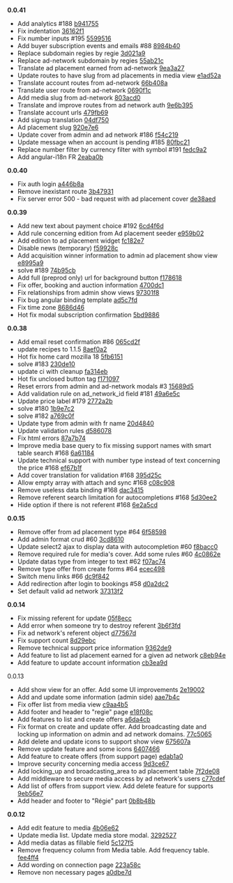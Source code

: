 **0.0.41**
- Add analytics #188 [b941755](https://gitlab.escaledigitale.com/mediaresa/mediaresa-app/commit/b9417559b1359dbc35062e167480d6c92ae1cd38)
- Fix indentation [36162f1](https://gitlab.escaledigitale.com/mediaresa/mediaresa-app/commit/36162f1b77cdc6d145a542b8be221575d268abf0)
- Fix number inputs #195 [5599516](https://gitlab.escaledigitale.com/mediaresa/mediaresa-app/commit/5599516d086973f619400bcdd28b3982450d28e0)
- Add buyer subscription events and emails #88 [8984b40](https://gitlab.escaledigitale.com/mediaresa/mediaresa-app/commit/8984b403b230fc06fecf4a9c7f421dfd787a42c5)
- Replace subdomain regies by regie [3d021a9](https://gitlab.escaledigitale.com/mediaresa/mediaresa-app/commit/3d021a9e211b5e04410f468d7838e0ac9afb804a)
- Replace ad-network subdomain by regies [55ab21c](https://gitlab.escaledigitale.com/mediaresa/mediaresa-app/commit/55ab21c49d31323ca87b8c4da742902a4185cf74)
- Translate ad placement earned from ad-network [9ea3a27](https://gitlab.escaledigitale.com/mediaresa/mediaresa-app/commit/9ea3a271ca0bfe3ae2d0a2d35b847849ee269f31)
- Update routes to have slug from ad placements in media view [e1ad52a](https://gitlab.escaledigitale.com/mediaresa/mediaresa-app/commit/e1ad52a9f560f7e9eb5529301d1eed619ddad028)
- Translate account routes from ad-network [66b408a](https://gitlab.escaledigitale.com/mediaresa/mediaresa-app/commit/66b408a991f433463458aa20410b7270bb7e0ab1)
- Translate user route from ad-network [0690f1c](https://gitlab.escaledigitale.com/mediaresa/mediaresa-app/commit/0690f1cf902a8404c7bf6996264feddf2ca08db4)
- Add media slug from ad-network [803acd0](https://gitlab.escaledigitale.com/mediaresa/mediaresa-app/commit/803acd07c044fce0204f935fa99831286948395e)
- Translate and improve routes from ad network auth [9e6b395](https://gitlab.escaledigitale.com/mediaresa/mediaresa-app/commit/9e6b395c12422458ef4013b1307100796233d502)
- Translate account urls [479fb69](https://gitlab.escaledigitale.com/mediaresa/mediaresa-app/commit/479fb69cf94317646e454129775eff4be1216a09)
- Add signup translation [04df750](https://gitlab.escaledigitale.com/mediaresa/mediaresa-app/commit/04df750fdf22a3f1554c7ffc3921599e9be763b3)
- Ad placement slug [920e7e6](https://gitlab.escaledigitale.com/mediaresa/mediaresa-app/commit/920e7e6015ca6fd1bb8cf8519739e94b2bfe9f4b)
- Update cover from admin and ad network #186 [f54c219](https://gitlab.escaledigitale.com/mediaresa/mediaresa-app/commit/f54c219a5d44a86c3acc1f0568cf97b58c5bcd08)
- Update message when an account is pending #185 [80fbc21](https://gitlab.escaledigitale.com/mediaresa/mediaresa-app/commit/80fbc211601ae3798e996125cee236f4f8626fbe)
- Replace number filter by currency filter with symbol #191 [fedc9a2](https://gitlab.escaledigitale.com/mediaresa/mediaresa-app/commit/fedc9a297b13c6d415cfcd4338041778bfa3d315)
- Add angular-i18n FR [2eaba0b](https://gitlab.escaledigitale.com/mediaresa/mediaresa-app/commit/2eaba0b318c269eab89530c1c23ddf6e27a5fda9)

**0.0.40**
- Fix auth login [a446b8a](https://gitlab.escaledigitale.com/mediaresa/mediaresa-app/commit/a446b8a26800cbc8420fec5c73d2c73d130f4ae7)
- Remove inexistant route [3b47931](https://gitlab.escaledigitale.com/mediaresa/mediaresa-app/commit/3b47931a158f226f1cf5863e97ecc45f501eee65)
- Fix server error 500 - bad request with ad placement cover [de38aed](https://gitlab.escaledigitale.com/mediaresa/mediaresa-app/commit/de38aedc6df698defbbdff6ee9412a2a43f331b7)


**0.0.39**
- Add new text about payment choice #192 [6cd4f6d](https://gitlab.escaledigitale.com/mediaresa/mediaresa-app/commit/6cd4f6d49fd41f63bc2e03ade1bc066cc74b2f71)
- Add rule concerning edition from Ad placement seeder [e959b02](https://gitlab.escaledigitale.com/mediaresa/mediaresa-app/commit/e959b02701a69b1096a58222f5d6646f2793431d)
- Add edition to ad placement widget [fc182e7](https://gitlab.escaledigitale.com/mediaresa/mediaresa-app/commit/fc182e72b57e1e2b3be6b3f08a1caa58d366b456)
- Disable news (temporary) [f59928c](https://gitlab.escaledigitale.com/mediaresa/mediaresa-app/commit/f59928c4fcb9c4d9579e3a703fd876b0ee6daeba)
- Add acquisition winner information to admin ad placement show view [e8995a9](https://gitlab.escaledigitale.com/mediaresa/mediaresa-app/commit/e8995a99649c4d5993378102c9fb3b327400efda)
- solve #189 [74b95cb](https://gitlab.escaledigitale.com/mediaresa/mediaresa-app/commit/74b95cbecf2bcbdc88fc81aad01ca0e7a2171d9f)
- Add full (preprod only) url for background button [f178618](https://gitlab.escaledigitale.com/mediaresa/mediaresa-app/commit/f178618989d2259dd09089a7c8753a13a9f84a76)
- Fix offer, booking and auction information [4700dc1](https://gitlab.escaledigitale.com/mediaresa/mediaresa-app/commit/4700dc1753209eadd584d1df4c2476d832aeb36d)
- Fix relationships from admin show views [97301f8](https://gitlab.escaledigitale.com/mediaresa/mediaresa-app/commit/97301f828aace92d429a7e3488d805f72a388fba)
- Fix bug angular binding template [ad5c7fd](https://gitlab.escaledigitale.com/mediaresa/mediaresa-app/commit/ad5c7fd3e13397cd37a73656d917e7f87a95d177)
- Fix time zone [8686d46](https://gitlab.escaledigitale.com/mediaresa/mediaresa-app/commit/8686d46fa82e81a190934e90af235f3097e73a35)
- Hot fix modal subscription confirmation [5bd9886](https://gitlab.escaledigitale.com/mediaresa/mediaresa-app/commit/5bd98864719e2c056b4664f790389633f8f8059a)

**0.0.38**
- Add email reset confirmation #86 [065cd2f](https://gitlab.escaledigitale.com/065cd2fe/commit/065cd2fe7c383a572206152bfc6d27fe8fda4e94)
- update recipes to 1.1.5 [8aef0a2](https://gitlab.escaledigitale.com/065cd2fe/commit/8aef0a23d5017c7312a89002e2204325334e1e51)
- Hot fix home card mozilla 18 [5fb6151](https://gitlab.escaledigitale.com/065cd2fe/commit/5fb6151be871eea8eaeeff11015d937d1cb6d7e7)
- solve #183 [230de10](https://gitlab.escaledigitale.com/065cd2fe/commit/230de1044594a9f2cb962d719414ba7a6938c12e)
- update ci with cleanup [fa314eb](https://gitlab.escaledigitale.com/065cd2fe/commit/fa314ebb1ee085a6fe7c73b124fc3d21adb08130)
- Hot fix unclosed button tag [f171097](https://gitlab.escaledigitale.com/065cd2fe/commit/f171097b57a7e211f17e8b3a64267334bd0e1175)
- Reset errors from admin and ad-network modals #3 [15689d5](https://gitlab.escaledigitale.com/065cd2fe/commit/15689d520a75f751c1ad846c7becdb0e276a2ec4)
- Add validation rule on ad_network_id field #181 [49a6e5c](https://gitlab.escaledigitale.com/065cd2fe/commit/49a6e5cb92486df25875f4035d0731712b8975fe)
- Update price label #179 [2772a2b](https://gitlab.escaledigitale.com/065cd2fe/commit/2772a2b13c04615ee90ad284042ab7e2117b4690)
- solve #180 [1b9e7c2](https://gitlab.escaledigitale.com/065cd2fe/commit/1b9e7c2ab77baee8d6f0516afa577fb06d982559)
- solve #182 [a769c0f](https://gitlab.escaledigitale.com/065cd2fe/commit/a769c0f5b25f2e24add095dd4dea7e93f3542ec3)
- Update type from admin with fr name [20d4840](https://gitlab.escaledigitale.com/065cd2fe/commit/20d484047696128f4404945e89f0b7f9aa9c9aca)
- Update validation rules [d586078](https://gitlab.escaledigitale.com/065cd2fe/commit/d58607839c1dde9eac2a33a1ab5479cd53846e37)
- Fix html errors [87a7b74](https://gitlab.escaledigitale.com/065cd2fe/commit/87a7b748607df6e5851f071107ed814c3afc0936)
- Improve media base query to fix missing support names with smart table search #168 [6a61184](https://gitlab.escaledigitale.com/065cd2fe/commit/6a61184f5279cca8d264dc91b8eccb684acd0a82)
- Update technical support with number type instead of text concerning the price #168 [ef67b1f](https://gitlab.escaledigitale.com/065cd2fe/commit/ef67b1fa0f71dc6b5ccf9c1f91b727fd82d2ff1d)
- Add cover translation for validation #168 [395d25c](https://gitlab.escaledigitale.com/065cd2fe/commit/395d25c56e819a49937e41ac524e1c9002fe2cd1)
- Allow empty array with attach and sync #168 [c08c908](https://gitlab.escaledigitale.com/065cd2fe/commit/c08c908771eee3cc4e441defb77a4e431577c592)
- Remove useless data binding #168 [dac3415](https://gitlab.escaledigitale.com/065cd2fe/commit/dac34156fef7828799835859b30a1071de07d816)
- Remove referent search limitation for autocompletions #168 [5d30ee2](https://gitlab.escaledigitale.com/065cd2fe/commit/5d30ee216b6f5cc12bc9da023c43c0fa1f124f9b)
- Hide option if there is not referent #168 [6e2a5cd](https://gitlab.escaledigitale.com/065cd2fe/commit/6e2a5cdc980e154f710af1c95894cdd51dceeed9)

**0.0.15**
- Remove offer from ad placement type #64 [6f58598](https://gitlab.escaledigitale.com/mediaresa/mediaresa-app/commit/6f585981728b8ad348ad745646ca4b3f0edd90dd)
- Add admin format crud #60 [3cd8610](https://gitlab.escaledigitale.com/mediaresa/mediaresa-app/commit/3cd861061c5f1f6c2d5368dfc12d41e2a0016e01)
- Update select2 ajax to display data with autocompletion #60 [f8bacc0](https://gitlab.escaledigitale.com/mediaresa/mediaresa-app/commit/f8bacc053face845529214a7740fcd7c80d0d415)
- Remove required rule for media's cover. Add some rules #60 [4c0862e](https://gitlab.escaledigitale.com/mediaresa/mediaresa-app/commit/4c0862e08c607eb6c3faed44dbd0880015552c6a)
- Update datas type from integer to text #62 [f07ac74](https://gitlab.escaledigitale.com/mediaresa/mediaresa-app/commit/f07ac74fbdf325d6dc4876cd7bf405a885455568)
- Remove type offer from create forms #64 [ecec498](https://gitlab.escaledigitale.com/mediaresa/mediaresa-app/commit/ecec4987cd15a540ffc0eaa51b84126296a1e26f)
- Switch menu links #66 [dc9f842](https://gitlab.escaledigitale.com/mediaresa/mediaresa-app/commit/dc9f8429f43248de59c8143107b26ef216bba6d0)
- Add redirection after login to bookings #58 [d0a2dc2](https://gitlab.escaledigitale.com/mediaresa/mediaresa-app/commit/d0a2dc2f731b328a3f546386f41286f063d12a80)
- Set default valid ad network [37313f2](https://gitlab.escaledigitale.com/mediaresa/mediaresa-app/commit/37313f2135f0098480d1d6d8565c776a784dba9a)

**0.0.14**
- Fix missing referent for update [05f8ecc](https://gitlab.escaledigitale.com/mediaresa/mediaresa-app/commit/05f8eccfdc7720910e48ba68442c0df274d4c79d)
- Add error when someone try to destroy referent [3b6f3fd](https://gitlab.escaledigitale.com/mediaresa/mediaresa-app/commit/3b6f3fd432981f62b9ec2b2df8758c7c37bc4957)
- Fix ad network's referent object [d77567d](https://gitlab.escaledigitale.com/mediaresa/mediaresa-app/commit/d77567d392909dc205b12a5f71135c13d836a44d)
- Fix support count [8d29ebc](https://gitlab.escaledigitale.com/mediaresa/mediaresa-app/commit/8d29ebc14e6fcd7631e4e400872d952cb0df4e68)
- Remove technical support price information [9362de9](https://gitlab.escaledigitale.com/mediaresa/mediaresa-app/commit/9362de9796c86bf0e00bc6b055b58f63c070ecea)
- Add feature to list ad placement earned for a given ad network [c8eb94e](https://gitlab.escaledigitale.com/mediaresa/mediaresa-app/commit/c8eb94e4e8b23444248c44f03e788a516169ed9e)
- Add feature to update account information [cb3ea9d](https://gitlab.escaledigitale.com/mediaresa/mediaresa-app/commit/cb3ea9dc89f31b13dfac9fc3fc91ef2f95699481)

0.0.13
- Add show view for an offer. Add some UI improvements [2e19002](https://gitlab.escaledigitale.com/mediaresa/mediaresa-app/commit/2e1900227d88e62f2fdab0123b27feb7bed61b70)
- Add and update some information (admin side) [aae7b4c](https://gitlab.escaledigitale.com/mediaresa/mediaresa-app/commit/aae7b4ca308cae9ce521065b6f05428b2aa2bd7b)
- Fix offer list from media view [c9aa4b5](https://gitlab.escaledigitale.com/mediaresa/mediaresa-app/commit/c9aa4b5f9e86ceb374c2f1c6357ff0f8f1758faa)
- Add footer and header to "regie" page [e18f08c](https://gitlab.escaledigitale.com/mediaresa/mediaresa-app/commit/e18f08c915f03c4623a01c3014ef9911dccbddb2)
- Add features to list and create offers [a6da4cb](https://gitlab.escaledigitale.com/mediaresa/mediaresa-app/commit/a6da4cb9a3900ca1a4388b0c3e488d9599480633)
- Fix format on create and update offer. Add broadcasting date and locking up information on admin and ad network domains. [77c5065](https://gitlab.escaledigitale.com/mediaresa/mediaresa-app/commit/77c5065d732b81c60a7a744574b4d810c892c5c0)
- Add delete and update icons to support show view [675607a](https://gitlab.escaledigitale.com/mediaresa/mediaresa-app/commit/675607a1b8162fbb7e461ad24db18c2b12520dae)
- Remove update feature and some icons [6407466](https://gitlab.escaledigitale.com/mediaresa/mediaresa-app/commit/640746637d88fa123665dc36bacac1ff23606433)
- Add feature to create offers (from support page) [edab1a0](https://gitlab.escaledigitale.com/mediaresa/mediaresa-app/commit/edab1a09397aa9280ef560c8cb463078721ebf06)
- Improve security concerning media access [9d3ce67](https://gitlab.escaledigitale.com/mediaresa/mediaresa-app/commit/9d3ce678f7df2df0ecfcdc9e715e88fb31dcaa4d)
- Add locking_up and broadcasting_area to ad placement table [7f2de08](https://gitlab.escaledigitale.com/mediaresa/mediaresa-app/commit/7f2de0837b21f3da2565e4e3edf98dbc73081a26)
- Add middleware to secure media access by ad network's users [c77cdef](https://gitlab.escaledigitale.com/mediaresa/mediaresa-app/commit/c77cdef88f387b3e61e8e0f338a187d686dfe563)
- Add list of offers from support view. Add delete feature for supports [9eb56e7](https://gitlab.escaledigitale.com/mediaresa/mediaresa-app/commit/9eb56e73d25f7c9a5739040e33cc84bffb36e123)
- Add header and footer to "Régie" part [0b8b48b](https://gitlab.escaledigitale.com/mediaresa/mediaresa-app/commit/0b8b48baac538b12ea518ff2603dd757f335690c)

**0.0.12**
- Add edit feature to media [4b06e62](https://gitlab.escaledigitale.com/mediaresa/mediaresa-app/commit/4b06e62d433964ab248b310689ed310825a6f56c)
- Update media list. Update media store modal. [3292527](https://gitlab.escaledigitale.com/mediaresa/mediaresa-app/commit/3292527809795341fe76eb7873ea4118174d740e)
- Add media datas as fillable field [5c127f5](https://gitlab.escaledigitale.com/mediaresa/mediaresa-app/commit/5c127f5952d77aeb650cc6686742a80df577d72b)
- Remove frequency column from Media table. Add frequency table. [fee4ff4](https://gitlab.escaledigitale.com/mediaresa/mediaresa-app/commit/fee4ff4a4ea6678d0b9deb3904a9f128b9d7644c)
- Add wording on connection page [223a58c](https://gitlab.escaledigitale.com/mediaresa/mediaresa-app/commit/223a58cb87b62cbb6ac6fd2715b95ab139c2ad6b)
- Remove non necessary pages [a0dbe7d](https://gitlab.escaledigitale.com/mediaresa/mediaresa-app/commit/a0dbe7d596f36bef503532a616ae16f1a46f0275)